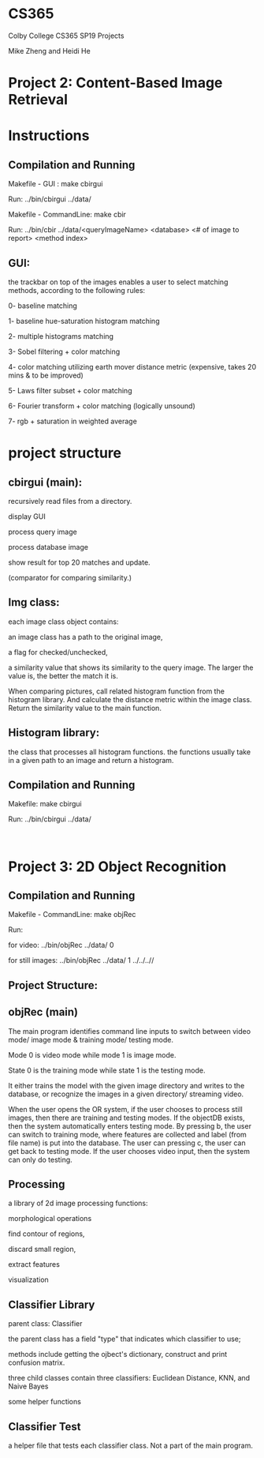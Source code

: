 # CS365
Colby College CS365 SP19 Projects

Mike Zheng and Heidi He

<h1> Project 2: Content-Based Image Retrieval </h1>

<h1> Instructions </h1>
<h2>Compilation and Running </h2>
Makefile - GUI : make cbirgui

Run: ../bin/cbirgui ../data/<queryImageName> <database>

Makefile - CommandLine: make cbir

Run: ../bin/cbir ../data/&lt;queryImageName&gt; &lt;database&gt; &lt;# of image to report&gt; &lt;method index&gt;

<h2>GUI: </h2>
the trackbar on top of the images enables a user to select matching methods, according to the following rules:

0- baseline matching

1- baseline hue-saturation histogram matching

2- multiple histograms matching

3- Sobel filtering + color matching

4- color matching utilizing earth mover distance metric (expensive, takes 20 mins & to be improved)

5- Laws filter subset + color matching

6- Fourier transform + color matching (logically unsound)

7- rgb + saturation in weighted average

<h1>project structure</h1>
<h2>cbirgui (main):</h2>
recursively read files from a directory.

display GUI

process query image

process database image

show result for top 20 matches and update.

(comparator for comparing similarity.)

<h2>Img class:</h2>
each image class object contains:

an image class has a path to the original image,

a flag for checked/unchecked,

a similarity value that shows its similarity to the query image. The larger the value is, the better the match it is.

When comparing pictures, call related histogram function from the histogram library. And calculate the distance metric within the image class. Return the similarity value to the main function.

<h2>Histogram library:</h2>
the class that processes all histogram functions. the functions usually take in a given path to an image and return a histogram.

<h2>Compilation and Running</h2>
Makefile: make cbirgui

Run: ../bin/cbirgui ../data/<queryImageName> <database>
  
</br>

<h1> Project 3: 2D Object Recognition </h1>

<h2>Compilation and Running </h2>
Makefile - CommandLine: make objRec

Run: 

 for video: ../bin/objRec ../data/<database> 0

for still images: ../bin/objRec ../data/<database> 1 ../../../<training or testing directory>/

<h2>Project Structure:</h2>
<h2>objRec (main)</h2>
The main program identifies command line inputs to switch between video mode/ image mode & training mode/ testing mode.

Mode 0 is video mode while mode 1 is image mode.

State 0 is the training mode while state 1 is the testing mode.

It either trains the model with the given image directory and writes to the database, or recognize the images in a given directory/ streaming video. 

When the user opens the OR system, if the user chooses to process still images, then there are training and testing modes. If the objectDB exists, then the system automatically enters testing mode. By pressing b, the user can switch to training mode, where features are collected and label (from file name) is put into the database. The user can pressing c, the user can get back to testing mode. If the user chooses video input, then the system can only do testing.

<h2>Processing </h2>
a library of 2d image processing functions:

morphological operations

find contour of regions,

discard small region,

extract features

visualization

<h2>Classifier Library </h2>
parent class: Classifier

the parent class has a field "type" that indicates which classifier to use; 

methods include getting the ojbect's dictionary,  construct and print confusion matrix.

three child classes contain three classifiers: Euclidean Distance, KNN, and Naive Bayes

some helper functions

<h2>Classifier Test </h2>
a helper file that tests each classifier class. Not a part of the main program.


